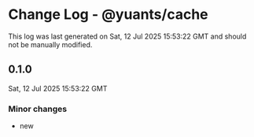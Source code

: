 # Change Log - @yuants/cache

This log was last generated on Sat, 12 Jul 2025 15:53:22 GMT and should not be manually modified.

## 0.1.0
Sat, 12 Jul 2025 15:53:22 GMT

### Minor changes

- new

